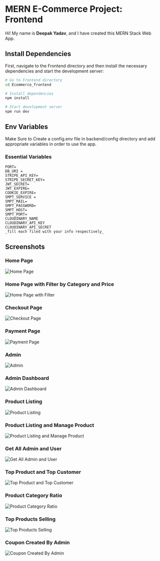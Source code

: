  
# MERN E-Commerce Project: Frontend

Hi! My name is **Deepak Yadav**, and I have created this MERN Stack Web App.

 
## Install Dependencies

First, navigate to the Frontend directory and then install the necessary dependencies and start the development server:

```sh
# Go to Frontend directory
cd Ecommerce_frontend

# Install dependencies
npm install

# Start development server
npm run dev
```
## Env Variables

Make Sure to Create a config.env file in backend/config directory and add appropriate variables in order to use the app.

### Essential Variables
```plaintext
PORT=
DB_URI =
STRIPE_API_KEY=
STRIPE_SECRET_KEY=
JWT_SECRET=
JWT_EXPIRE=
COOKIE_EXPIRE=
SMPT_SERVICE =
SMPT_MAIL=
SMPT_PASSWORD=
SMPT_HOST=
SMPT_PORT=
CLOUDINARY_NAME
CLOUDINARY_API_KEY
CLOUDINARY_API_SECRET
_fill each filed with your info respectively_
```

## Screenshots

### Home Page
![Home Page](https://github.com/user-attachments/assets/f634a950-1e56-44e7-9822-3a5777ca5316)

### Home Page with Filter by Category and Price
![Home Page with Filter](https://github.com/user-attachments/assets/08344e34-a1fd-4e40-bf0d-17ac5314a1a6)

### Checkout Page
![Checkout Page](https://github.com/user-attachments/assets/e5b1a103-51b3-4d51-8fff-1e60b5ab793d)

### Payment Page
![Payment Page](https://github.com/user-attachments/assets/d06dfdcd-68c7-4b39-a81f-190e7ea72ae4)

### Admin
![Admin](https://github.com/user-attachments/assets/5470b6a1-24a4-43c3-a5e8-d011bba61553)

### Admin Dashboard
![Admin Dashboard](https://github.com/user-attachments/assets/02368b61-3908-4b52-9ce7-489119b6d6a8)

### Product Listing
![Product Listing](https://github.com/user-attachments/assets/1580862d-e7be-4129-9fc7-d93a978ea671)

### Product Listing and Manage Product
![Product Listing and Manage Product](https://github.com/user-attachments/assets/af6fc922-4cee-4349-b559-6b4b1d754c8b)

### Get All Admin and User
![Get All Admin and User](https://github.com/user-attachments/assets/d6907309-eef3-4e5b-ae41-fdcc665b4430)

### Top Product and Top Customer
![Top Product and Top Customer](https://github.com/user-attachments/assets/16a069c8-9f05-4b35-9c29-7b01feaa90f8)

### Product Category Ratio
![Product Category Ratio](https://github.com/user-attachments/assets/87691a69-f1c0-4b93-abdf-6b8ce64105fc)

### Top Products Selling
![Top Products Selling](https://github.com/user-attachments/assets/c37b9625-6b6b-460a-b53e-83b2eaff3795)

### Coupon Created By Admin
![Coupon Created By Admin](https://github.com/user-attachments/assets/e0d074a7-0c12-401c-a4af-e29222447113)


 

